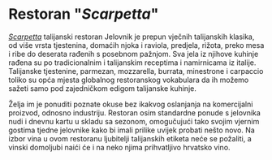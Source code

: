 # Restoran "_Scarpetta_"
[_Scarpetta_](https://www.journal.hr/lifestyle/gastro/talijanski-restoran-scarpetta-zagreb/) talijanski restoran
Jelovnik je prepun vječnih talijanskih klasika, od više vrsta tjestenina, domaćih njoka i raviola, predjela, rižota, preko mesa i ribe do deserata rađenih s posebnom pažnjom. Sva jela iz njihove kuhinje rađena su po tradicionalnim i talijanskim receptima i namirnicama iz italije. Talijanske tjestenine, parmezan, mozzarella, burrata, minestrone i carpaccio toliko su opća mjesta globalnog restoranskog vokabulara da ih možemo sažeti samo pod zajedničkom edigom talijanske kuhinje.

Želja im je ponuditi poznate okuse bez ikakvog oslanjanja na komercijalni proizvod, odnosno industriju. Restoran osim standardne ponude s jelovnika nudi i dnevnu kartu u skladu sa sezonom, omogučujući tako svojim vjernim gostima tjedne jelovnike kako bi imali prilike uvijek probati nešto novo. Na izbor vina u ovom restoranu ljubitelji talijanskih etiketa neće se požaliti, a vinski domoljubi naići će i na neko njima prihvatljivo hrvatsko vino.


